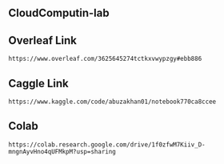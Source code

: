 ## CloudComputin-lab


## Overleaf Link

```
https://www.overleaf.com/3625645274tctkxvwypzgy#ebb886
```

##  Caggle Link

```
https://www.kaggle.com/code/abuzakhan01/notebook770ca8ccee
```

## Colab

```
https://colab.research.google.com/drive/1f0zfwM7Kiiv_D-mngnAyvHno4qUFMkpM?usp=sharing
```
